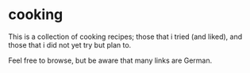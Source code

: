 cooking
=======

This is a collection of cooking recipes; those that i tried (and liked), and those that i did not yet try but plan to. 

Feel free to browse, but be aware that many links are German.
